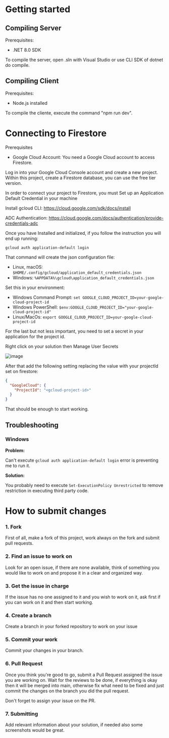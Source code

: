 # Getting started

## Compiling Server

Prerequisites:
- .NET 8.0 SDK

To compile the server, open .sln with Visual Studio or use CLI SDK of dotnet do compile.

## Compiling Client

Prerequisites:
- Node.js installed

To compile the cliente, execute the command "npm run dev".

# Connecting to Firestore

Prerequisites
- Google Cloud Account: You need a Google Cloud account to access Firestore.

Log in into your Google Cloud Console account and create a new project. Within this project, create a Firestore database, you can use the free tier version.

In order to connect your project to Firestore, you must Set up an Application Default Credential in your machine

Install gcloud CLI:
https://cloud.google.com/sdk/docs/install

ADC Authentication:
https://cloud.google.com/docs/authentication/provide-credentials-adc

Once you have Installed and initialized, if you follow the instruction you will end up running:

`gcloud auth application-default login`

That command will create the json configuration file:

- Linux, macOS: `$HOME/.config/gcloud/application_default_credentials.json`
- Windows: `%APPDATA%\gcloud\application_default_credentials.json`

Set this in your environment:

- Windows Command Prompt: `set GOOGLE_CLOUD_PROJECT_ID=your-google-cloud-project-id`
- Windows PowerShell: `$env:GOOGLE_CLOUD_PROJECT_ID="your-google-cloud-project-id"`
- Linux/MacOs: `export GOOGLE_CLOUD_PROJECT_ID=your-google-cloud-project-id`

For the last but not less important, you need to set a secret in your application for the project id.

Right click on your solution then Manage User Secrets

![image](https://github.com/LucasSNSantos/SpendSmart/assets/32469468/cda75cca-0167-4136-888d-2aa382a4efb6)

After that add the following setting replacing the value with your projectId set on firestore:

```json
{
  "GoogleCloud": {
    "ProjectId": "<gcloud-project-id>"
  }
}
```

That should be enough to start working.

## Troubleshooting

### Windows

**Problem:**

Can't execute `gcloud auth application-default login` error is preventing me to run it.

**Solution:**

You probably need to execute `Set-ExecutionPolicy Unrestricted` to remove restriction in executing third party code.

# How to submit changes

### 1. Fork
First of all, make a fork of this project, work always on the fork and submit pull requests.

### 2. Find an issue to work on
Look for an open issue, if there are none available, think of something you would like to work on and propose it in a clear and organized way.

### 3. Get the issue in charge
If the issue has no one assigned to it and you wish to work on it, ask first if you can work on it and then start working.

### 4. Create a branch
Create a branch in your forked repository to work on your issue

### 5. Commit your work
Commit your changes in your branch.

### 6. Pull Request
Once you think you're good to go, submit a Pull Request assigned the issue you are working on. Wait for the reviews to be done, if everything is okay then it will be merged into main, otherwise fix what need to be fixed and just commit the changes on the branch you did the pull request.

Don't forget to assign your issue on the PR.

### 7. Submitting
Add relevant information about your solution, if needed also some screenshots would be great.

